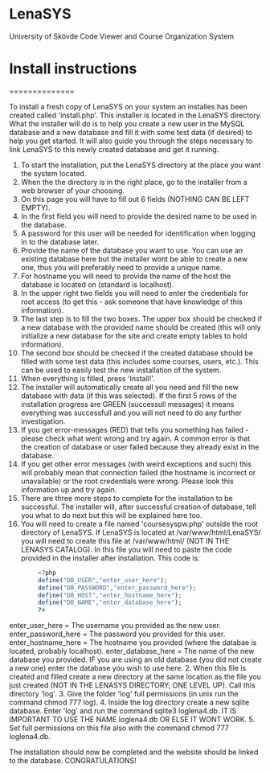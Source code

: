 LenaSYS
==============

University of Skövde Code Viewer and Course Organization System

# Install instructions
==============

To install a fresh copy of LenaSYS on your system an installes has been created called 'install.php'.
This installer is located in the LenaSYS directory.
What the installer will do is to help you create a new user in the MySQL database and a new database and fill it with some test data (if desired) to help you get started. It will also guide you through the steps necessary to link LenaSYS to this newly created database and get it running. 

1. To start the installation, put the LenaSYS directory at the place you want the system located. 
2. When the the directory is in the right place, go to the installer from a web browser of your choosing.
3. On this page you will have to fill out 6 fields (NOTHING CAN BE LEFT EMPTY).
  1. In the first field you will need to provide the desired name to be used in the database.
  2. A password for this user will be needed for identification when logging in to the database later.
  3. Provide the name of the database you want to use. You can use an existing database here but the installer wont be able to create a new one, thus you will preferably need to provide a unique name.
  4. For hostname you will need to provide the name of the host the database is located on (standard is localhost).
  5. In the upper right two fields you will need to enter the credentials for root access (to get this - ask someone that have knowledge of this information).
  6. The last step is to fill the two boxes. The upper box should be checked if a new database with the provided name should be created (this will only initialize a new database for the site and create empty tables to hold information). 
  7. The second box should be checked if the created database should be filled with some test data (this includes some courses, users, etc.). This can be used to easily test the new installation of the system.
4. When everything is filled, press 'Install!'.
5. The installer will automatically create all you need and fill the new database with data (if this was selected). If the first 5 rows of the installation progress are GREEN (successull messages) it means everything was successfull and you will not need to do any further investigation.
  1. If you get error-messages (RED) that tells you something has failed - please check what went wrong and try again. A common error is that the creation of database or user failed because they already exist in the database.
  2. If you get other error messages (with weird exceptions and such) this will probably mean that connection failed (the hostname is incorrect or unavailable) or the root credentials were wrong. Please look this information up and try again.
6. There are three more steps to complete for the installation to be successful. The installer will, after successful creation of database, tell you what to do next but this will be explained here too.
  1. You will need to create a file named 'coursesyspw.php' outside the root directory of LenaSYS. If LenaSYS is located at /var/www/html/LenaSYS/ you will need to create this file at /var/www/html/ (NOT IN THE LENASYS CATALOG). In this file you will need to paste the code provided in the installer after installation. This code is:

```PHP
        <?php
        define("DB_USER","enter_user_here");
        define("DB_PASSWORD","enter_password_here");
        define("DB_HOST","enter_hostname_here");
        define("DB_NAME","enter_database_here");
        ?>
```

   enter_user_here = The username you provided as the new user.
   enter_password_here = The password you provided for this user.
   enter_hostname_here = The hostname you provided (where the databae is located, probably localhost).
   enter_database_here = The name of the new database you provided. IF you are using an old database (you did not create a new one) enter the database you wish to use here.
  2. When this file is created and filled create a new directory at the same location as the file you just created (NOT IN THE LENASYS DIRECTORY; ONE LEVEL UP). Call this directory 'log'.
  3. Give the folder 'log' full permissions (in unix run the command chmod 777 log).
  4. Inside the log directory create a new sqlite database. Enter 'log' and run the command sqlite3 loglena4.db. IT IS IMPORTANT TO USE THE NAME loglena4.db OR ELSE IT WONT WORK.
  5. Set full permissions on this file also with the command chmod 777 loglena4.db.



The installation should now be completed and the website should be linked to the database.
CONGRATULATIONS!

